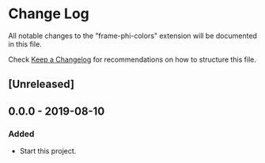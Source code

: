 # Change Log
All notable changes to the "frame-phi-colors" extension will be documented in this file.

Check [Keep a Changelog](http://keepachangelog.com/) for recommendations on how to structure this file.

## [Unreleased]

## 0.0.0 - 2019-08-10

### Added

- Start this project.
